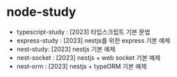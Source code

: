 # node-study

* typescript-study : [2023] 타입스크립트 기본 문법
* express-study : [2023] nestjs를 위한 express 기본 예제 
* nest-study: [2023] nestjs 기본 예제
* nest-socket : [2023] nestjs + web socket 기본 예제
* nest-orm : [2023] nestjs + typeORM 기본 예제
